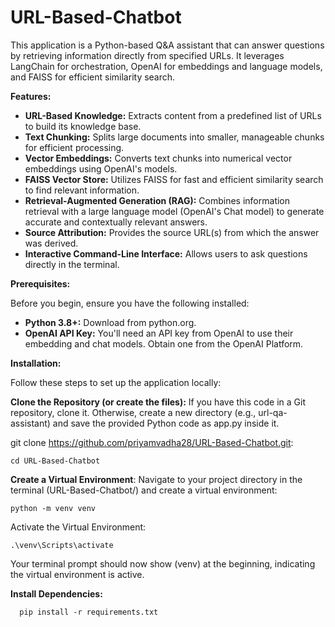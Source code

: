 # URL-Based-Chatbot

This application is a Python-based Q&A assistant that can answer questions by retrieving information directly from specified URLs. It leverages LangChain for orchestration, OpenAI for embeddings and language models, and FAISS for efficient similarity search.

**Features:**

- **URL-Based Knowledge:** Extracts content from a predefined list of URLs to build its knowledge base.
- **Text Chunking:** Splits large documents into smaller, manageable chunks for efficient processing.
- **Vector Embeddings:** Converts text chunks into numerical vector embeddings using OpenAI's models.
- **FAISS Vector Store:** Utilizes FAISS for fast and efficient similarity search to find relevant information.
- **Retrieval-Augmented Generation (RAG):** Combines information retrieval with a large language model (OpenAI's Chat model) to generate accurate and contextually relevant answers.
- **Source Attribution:** Provides the source URL(s) from which the answer was derived.
- **Interactive Command-Line Interface:** Allows users to ask questions directly in the terminal.

**Prerequisites:**

Before you begin, ensure you have the following installed:
- **Python 3.8+:** Download from python.org.
- **OpenAI API Key:** You'll need an API key from OpenAI to use their embedding and chat models. Obtain one from the OpenAI Platform.

**Installation:**

Follow these steps to set up the application locally:

**Clone the Repository (or create the files):**
If you have this code in a Git repository, clone it. Otherwise, create a new directory (e.g., url-qa-assistant) and save the provided Python code as app.py inside it.

git clone https://github.com/priyamvadha28/URL-Based-Chatbot.git:

    cd URL-Based-Chatbot

**Create a Virtual Environment**:
Navigate to your project directory in the terminal (URL-Based-Chatbot/) and create a virtual environment:

    python -m venv venv

Activate the Virtual Environment:
    
    .\venv\Scripts\activate

Your terminal prompt should now show (venv) at the beginning, indicating the virtual environment is active.

**Install Dependencies:**
      
      pip install -r requirements.txt
